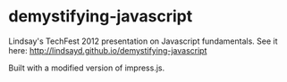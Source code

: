 demystifying-javascript
=======================

Lindsay's TechFest 2012 presentation on Javascript fundamentals.
See it here: http://lindsayd.github.io/demystifying-javascript

Built with a modified version of impress.js.
